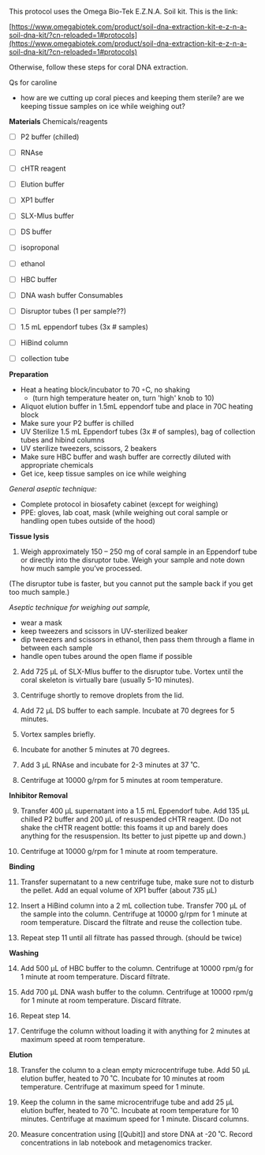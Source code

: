 
This protocol uses the Omega Bio-Tek E.Z.N.A. Soil kit. This is the link:

[https://www.omegabiotek.com/product/soil-dna-extraction-kit-e-z-n-a-soil-dna-kit/?cn-reloaded=1#protocols](https://www.omegabiotek.com/product/soil-dna-extraction-kit-e-z-n-a-soil-dna-kit/?cn-reloaded=1#protocols)

Otherwise, follow these steps for coral DNA  extraction.

Qs for caroline
- how are we cutting up coral pieces and keeping them sterile? are we keeping tissue samples on ice while weighing out?

**Materials**
Chemicals/reagents
- [ ] P2 buffer (chilled)
- [ ] RNAse
- [ ] cHTR reagent
- [ ] Elution buffer
- [ ] XP1 buffer
- [ ] SLX-Mlus buffer
- [ ] DS buffer 
- [ ] isoproponal
- [ ] ethanol
- [ ] HBC buffer
- [ ] DNA wash buffer
Consumables
- [ ] Disruptor tubes (1 per sample??)
- [ ] 1.5 mL eppendorf tubes (3x # samples)
- [ ] HiBind column
- [ ] collection tube


**Preparation**

-   Heat a heating block/incubator to 70 ◦C, no shaking
	- (turn high temperature heater on, turn 'high' knob to 10)
-   Aliquot elution buffer in 1.5mL eppendorf tube and place in 70C heating block
-   Make sure your P2 buffer is chilled
-   UV Sterilize 1.5 mL Eppendorf tubes (3x # of samples), bag of collection tubes and hibind columns 
-  UV sterilize tweezers, scissors, 2 beakers
-   Make sure HBC buffer and wash buffer are correctly diluted with appropriate chemicals
-   Get ice, keep tissue samples on ice while weighing 

*General aseptic technique:*
- Complete protocol in biosafety cabinet (except for weighing)
- PPE: gloves, lab coat, mask (while weighing out coral sample or handling open tubes outside of the hood)

**Tissue lysis**

1.  Weigh approximately 150 – 250 mg of coral sample in an Eppendorf tube or directly into the disruptor tube. Weigh your sample and note down how much sample you’ve processed. 

(The disruptor tube is faster, but you cannot put the sample back if you get too much sample.)

*Aseptic technique for weighing out sample,*
- wear a mask 
- keep tweezers and scissors in UV-sterilized beaker
- dip tweezers and scissors in ethanol, then pass them through a flame in between each sample
- handle open tubes around the open flame if possible 

2.  Add 725 µL of SLX-Mlus buffer to the disruptor tube. Vortex until the coral skeleton is virtually bare (usually 5-10 minutes).
    
3.  Centrifuge shortly to remove droplets from the lid.
    
4.  Add 72 µL DS buffer to each sample. Incubate at 70 degrees for 5 minutes.
    
5.  Vortex samples briefly.
    
6.  Incubate for another 5 minutes at 70 degrees.
    
7.  Add 3 µL RNAse and incubate for 2-3 minutes at 37 ˚C.
    
8.  Centrifuge at 10000 g/rpm for 5 minutes at room temperature.
    

**Inhibitor Removal**

9.  Transfer 400 µL supernatant into a 1.5 mL Eppendorf tube. Add 135 µL chilled P2 buffer and 200 µL of resuspended cHTR reagent. (Do not shake the cHTR reagent bottle: this foams it up and barely does anything for the resuspension. Its better to just pipette up and down.)
    
10.  Centrifuge at 10000 g/rpm for 1 minute at room temperature.


**Binding**

11.  Transfer supernatant to a new centrifuge tube, make sure not to disturb the pellet. Add an equal volume of XP1 buffer (about 735 µL)
    
12.  Insert a HiBind column into a 2 mL collection tube. Transfer 700 µL of the sample into the column. Centrifuge at 10000 g/rpm for 1 minute at room temperature. Discard the filtrate and reuse the collection tube.
    
13.  Repeat step 11 until all filtrate has passed through. (should be twice)
    

**Washing**

 14. Add 500 µL of HBC buffer to the column. Centrifuge at 10000 rpm/g for 1 minute at room temperature. Discard filtrate.
    
 15. Add 700 µL DNA wash buffer to the column. Centrifuge at 10000 rpm/g for 1 minute at room temperature. Discard filtrate.
    
 16. Repeat step 14.
    
 17. Centrifuge the column without loading it with anything for 2 minutes at maximum speed at room temperature.
    

**Elution**

18.  Transfer the column to a clean empty microcentrifuge tube. Add 50 µL elution buffer, heated to 70 ˚C. Incubate for 10 minutes at room temperature. Centrifuge at maximum speed for 1 minute.
    
19.  Keep the column in the same microcentrifuge tube and add 25 µL elution buffer, heated to 70 ˚C. Incubate at room temperature for 10 minutes. Centrifuge at maximum speed for 1 minute. Discard columns.  
    
20.  Measure concentration using [[Qubit]] and store DNA at -20 ˚C. Record concentrations in lab notebook and metagenomics tracker. 